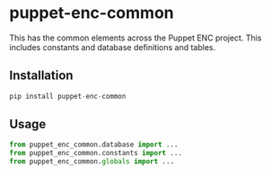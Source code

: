 # puppet-enc-common

This has the common elements across the Puppet ENC project. This includes constants and database definitions and tables.

## Installation

```python
pip install puppet-enc-common
```

## Usage

```python
from puppet_enc_common.database import ...
from puppet_enc_common.constants import ...
from puppet_enc_common.globals import ...
```